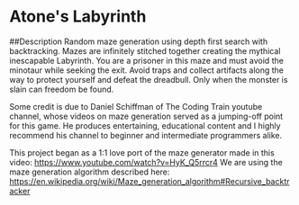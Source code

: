 # Atone's Labyrinth

##Description
Random maze generation using depth first search with backtracking. Mazes are infinitely stitched together creating the mythical inescapable Labyrinth. You are a prisoner in this maze and must avoid the minotaur while seeking the exit. Avoid traps and collect artifacts along the way to protect yourself and defeat the dreadbull. Only when the monster is slain can freedom be found.

Some credit is due to Daniel Schiffman of The Coding Train youtube channel, whose videos on maze generation served as a jumping-off point for this game. He produces entertaining, educational content and I highly recommend his channel to beginner and intermediate programmers alike.

This project began as a 1:1 love port of the maze generator made in this video: https://www.youtube.com/watch?v=HyK_Q5rrcr4
We are using the maze generation algorithm described here: https://en.wikipedia.org/wiki/Maze_generation_algorithm#Recursive_backtracker
